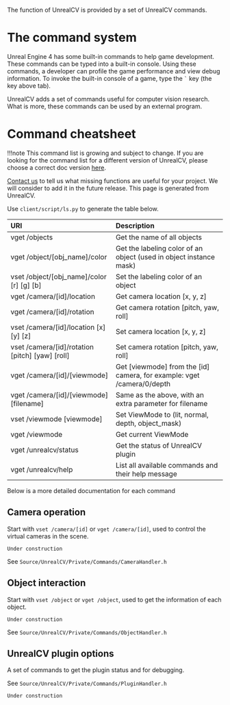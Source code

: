 The function of UnrealCV is provided by a set of UnrealCV commands.

# The command system

Unreal Engine 4 has some built-in commands to help game development. These commands can be typed into a built-in console. Using these commands, a developer can profile the game performance and view debug information.  To invoke the built-in console of a game, type the <code>&#96;</code> key (the key above tab).

UnrealCV adds a set of commands useful for computer vision research. What is more, these commands can be used by an external program.


# Command cheatsheet

!!!note
    This command list is growing and subject to change. If you are looking for the command list for a different version of UnrealCV, please choose a correct doc version [here](https://readthedocs.org/projects/unrealcv/versions/).

<!-- !!!tip    -->
<!-- !!!danger    -->

[Contact us](/contact.html) to tell us what missing functions are useful for your project. We will consider to add it in the future release. This page is generated from UnrealCV.

Use `client/script/ls.py` to generate the table below.

| URI                                             | Description                                                            |
|:------------------------------------------------|:-----------------------------------------------------------------------|
| vget /objects                                   | Get the name of all objects                                            |
| vget /object/[obj_name]/color                   | Get the labeling color of an object (used in object instance mask)     |
| vset /object/[obj_name]/color [r] [g] [b]       | Set the labeling color of an object                                    |
| vget /camera/[id]/location                      | Get camera location [x, y, z]                                          |
| vget /camera/[id]/rotation                      | Get camera rotation [pitch, yaw, roll]                                 |
| vset /camera/[id]/location [x] [y] [z]          | Set camera location [x, y, z]                                          |
| vset /camera/[id]/rotation [pitch] [yaw] [roll] | Set camera rotation [pitch, yaw, roll]                                 |
| vget /camera/[id]/[viewmode]                    | Get [viewmode] from the [id] camera, for example: vget /camera/0/depth |
| vget /camera/[id]/[viewmode] [filename]         | Same as the above, with an extra parameter for filename                |
| vset /viewmode [viewmode]                       | Set ViewMode to (lit, normal, depth, object_mask)                      |
| vget /viewmode                                  | Get current ViewMode                                                   |
| vget /unrealcv/status                           | Get the status of UnrealCV plugin                                      |
| vget /unrealcv/help                             | List all available commands and their help message                     |


Below is a more detailed documentation for each command

## Camera operation

Start with `vset /camera/[id]` or `vget /camera/[id]`, used to control the virtual cameras in the scene.

```Under construction```

See `Source/UnrealCV/Private/Commands/CameraHandler.h`

## Object interaction

Start with `vset /object` or `vget /object`, used to get the information of each object.

```Under construction```

See `Source/UnrealCV/Private/Commands/ObjectHandler.h`

## UnrealCV plugin options

A set of commands to get the plugin status and for debugging.

See `Source/UnrealCV/Private/Commands/PluginHandler.h`

```Under construction```
